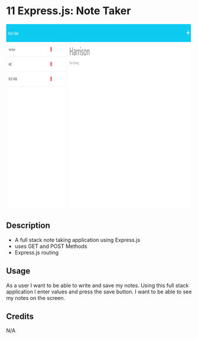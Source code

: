 # 11 Express.js: Note Taker

<img src="screenshot.png" width="500" height="500"> 

## Description

- A full stack note taking application using Express.js
- uses GET and POST Methods 
- Express.js routing 

## Usage

As a user I want to be able to write and save my notes. Using this full stack application I enter values and press the save button. I want to be able to see my notes on the screen. 

## Credits
N/A
